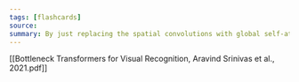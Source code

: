 ```yaml
---
tags: [flashcards]
source:
summary: By just replacing the spatial convolutions with global self-attention in the final three bottleneck blocks of a ResNet and no other changes, our approach improves upon the baselines significantly on instance segmentation and object detection while also reducing the parameters, with minimal overhead in latency.
---
```


[[Bottleneck Transformers for Visual Recognition, Aravind Srinivas et al., 2021.pdf]]
